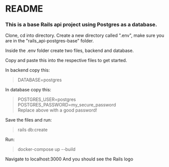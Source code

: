 # README
### This is a base Rails api project using Postgres as a database.
Clone, cd into directory. Create a new directory called ".env", make sure you are in the "rails_api-postgres-base" folder.

Inside the .env folder create two files, backend and database.

Copy and paste this into the respective files to get started.

In backend copy this:

>DATABASE=postgres


In database copy this:

>POSTGRES_USER=postgres\
POSTGRES_PASSWORD=my_secure_password\
> Replace above with a good password!

Save the files and run:

>rails db:create

Run:
>docker-compose up --build

Navigate to localhost:3000 And you should see the Rails logo